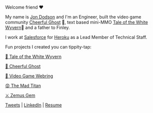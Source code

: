 Welcome friend ❤️

My name is [Jon Dodson](http://jdodson.org) and I'm an Engineer, built the video game community [Cheerful Ghost](https://cheerfulghost.com) 👻, text based mini-MMO [Tale of the White Wyvern](https://thewhitewyvern.com)🐉 and a father to Finley.

I work at [Salesforce](https://salesforce.com) for [Heroku](https://heroku.com)  as a Lead Member of Technical Staff.

Fun projects I created you can tippity-tap:

[🐉  Tale of the White Wyvern](https://thewhitewyvern.com)

[👻  Cheerful Ghost](https://cheerfulghost.com)

[👾  Video Game Webring](http://vgw.io/)

[😡  The Mad Titan](https://github.com/jdodson/themadtitan)

[⚔️  Zemus Gem](https://github.com/jdodson/zemus)

[Tweets](https://twitter.com/jdodson) | [LinkedIn](https://www.linkedin.com/in/jonathandodson/) | [Resume](http://jdodson.org/resume.html)
